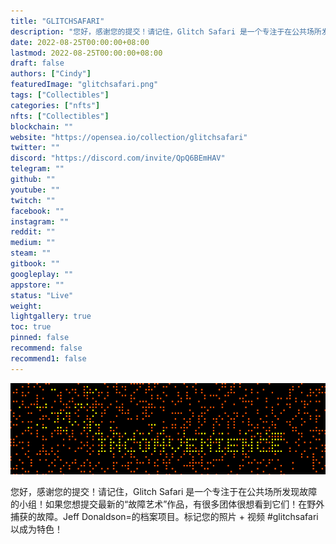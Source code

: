 ```yaml
---
title: "GLITCHSAFARI"
description: "您好，感谢您的提交！请记住，Glitch Safari 是一个专注于在公共场所发现故障的小组！如果您想提交最新的“故障艺术”作品，有很多团体很想看到它们！"
date: 2022-08-25T00:00:00+08:00
lastmod: 2022-08-25T00:00:00+08:00
draft: false
authors: ["Cindy"]
featuredImage: "glitchsafari.png"
tags: ["Collectibles"]
categories: ["nfts"]
nfts: ["Collectibles"]
blockchain: ""
website: "https://opensea.io/collection/glitchsafari"
twitter: ""
discord: "https://discord.com/invite/QpQ6BEmHAV"
telegram: ""
github: ""
youtube: ""
twitch: ""
facebook: ""
instagram: ""
reddit: ""
medium: ""
steam: ""
gitbook: ""
googleplay: ""
appstore: ""
status: "Live"
weight: 
lightgallery: true
toc: true
pinned: false
recommend: false
recommend1: false
---
```

![nft](image-20220825164119972.png)

您好，感谢您的提交！请记住，Glitch Safari 是一个专注于在公共场所发现故障的小组！如果您想提交最新的“故障艺术”作品，有很多团体很想看到它们！在野外捕获的故障。Jeff Donaldson=的档案项目。标记您的照片 + 视频 #glitchsafari 以成为特色！